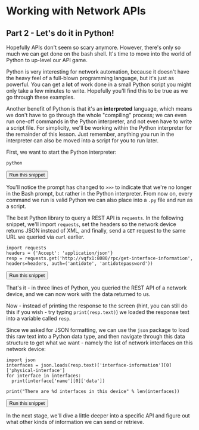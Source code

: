# Working with Network APIs
## Part 2 - Let's do it in Python!

Hopefully APIs don't seem so scary anymore. However, there's only so much we can get done on the bash shell. It's time to move into the world of Python to up-level our API game.

<!-- <div class="alert alert-success" role="alert">
  We covered Python in <a href="#" class="alert-link">INSERT LESSON HERE</a>. If you don't know much about Python yet, stop over there first for an introduction to the basics.
</div> -->

Python is very interesting for network automation, because it doesn't have the heavy feel of a full-blown programming language, but it's just as powerful. You can get a **lot** of work done in a small Python script you might only take a few minutes to write. Hopefully you'll find this to be true as we go through these examples.

Another benefit of Python is that it's an **interpreted** language, which means we don't have to go through the whole "compiling" process; we can even run one-off commands in the Python interpreter, and not even have to write a script file. For simplicity, we'll be working within the Python interpreter for the remainder of this lesson. Just remember, anything you run in the interpreter can also be moved into a script for you to run later.

First, we want to start the Python interpreter:

```
python
```
<button type="button" class="btn btn-primary btn-sm" onclick="runSnippetInTab('linux1', this)">Run this snippet</button>

You'll notice the prompt has changed to `>>>` to indicate that we're no longer in the Bash prompt, but rather in the Python interpreter. From now on, every command we run is valid Python we can also place into a `.py` file and run as a script.

The best Python library to query a REST API is `requests`. In the following snippet, we'll import `requests`, set the headers so the network device returns JSON instead of XML, and finally, send a `GET` request to the same URL we queried via `curl` earlier. 

```
import requests
headers = {'Accept': 'application/json'}
resp = requests.get('http://vqfx1:8080/rpc/get-interface-information', headers=headers, auth=('antidote', 'antidotepassword'))
```
<button type="button" class="btn btn-primary btn-sm" onclick="runSnippetInTab('linux1', this)">Run this snippet</button>

That's it - in three lines of Python, you queried the REST API of a network device, and we can now work with the data returned to us.

Now - instead of printing the response to the screen (hint, you can still do this if you wish - try typing `print(resp.text)`) we loaded the response text into a variable called `resp`.

Since we asked for JSON formatting, we can use the `json` package to load this raw text into a Python data type, and then navigate through this data structure to get what we want - namely the list of network interfaces on this network device:

```
import json
interfaces = json.loads(resp.text)['interface-information'][0]['physical-interface']
for interface in interfaces:
  print(interface['name'][0]['data'])

print("There are %d interfaces in this device" % len(interfaces))
```
<button type="button" class="btn btn-primary btn-sm" onclick="runSnippetInTab('linux1', this)">Run this snippet</button>

In the next stage, we'll dive a little deeper into a specific API and figure out what other kinds of information we can send or retrieve.
